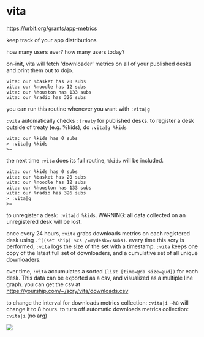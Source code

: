 # vita

https://urbit.org/grants/app-metrics

keep track of your app distributions

how many users ever?
how many users today?

on-init, vita will fetch 'downloader' metrics on all of your published desks and print them out to dojo.

```
vita: our %basket has 20 subs
vita: our %noodle has 12 subs
vita: our %houston has 133 subs
vita: our %radio has 326 subs
```

you can run this routine whenever you want with `:vita|g`

`:vita` automatically checks `:treaty` for published desks. to register a desk outside of treaty (e.g. %kids), do `:vita|g %kids`

```
vita: our %kids has 0 subs
> :vita|g %kids
>=
```

the next time `:vita` does its full routine, `%kids` will be included.

```
vita: our %kids has 0 subs
vita: our %basket has 20 subs
vita: our %noodle has 12 subs
vita: our %houston has 133 subs
vita: our %radio has 326 subs
> :vita|g
>=
```

to unregister a desk: `:vita|d %kids`. WARNING: all data collected on an unregistered desk will be lost.

once every 24 hours, `:vita` grabs downloads metrics on each registered desk using `.^((set ship) %cs /=mydesk=/subs)`. every time this scry is performed, `:vita` logs the size of the set with a timestamp. `:vita` keeps one copy of the latest full set of downloaders, and a cumulative set of all unique downloaders.

over time, `:vita` accumulates a sorted `(list [time=@da size=@ud])` for each desk. This data can be exported as a csv, and visualized as a multiple line graph.
you can get the csv at https://yourship.com/~/scry/vita/downloads.csv

to change the interval for downloads metrics collection: `:vita|i ~h8` will change it to 8 hours.
to turn off automatic downloads metrics collection: `:vita|i` (no arg)

![](https://0x0.st/HrJf.png)
